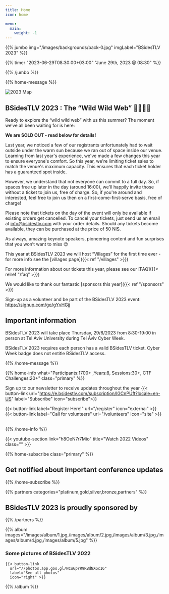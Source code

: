 ```yaml
---
title: Home
icon: home

menu:
  main:
    weight: -1
---
```


{{% jumbo img="/images/backgrounds/back-0.jpg" imgLabel="BSidesTLV 2023" %}}

{{% timer "2023-06-29T08:30:00+03:00" "June 29th, 2023 @ 08:30" %}}

{{% /jumbo %}}

{{% home-message %}}

<img src="/images/map.gif" alt="2023 Map">


## BSidesTLV 2023 : The “Wild Wild Web” 🤠👢🐎🤪

Ready to explore the “wild wild web” with us this summer?
The moment we’ve all been waiting for is here:

<!--Registration to BSidesTLV 2023 is now officially open!**]({{< ref "/register" >}}) 

{{< button-link url="/register" label="REGISTER" icon="subscribe">}}-->
**We are SOLD OUT - read below for details!**

Last year, we noticed a few of our registrants unfortunately had to wait outside under the warm sun because we ran out of space inside our venue.
Learning from last year's experience, we've made a few changes this year to ensure everyone's comfort. So this year, we're limiting ticket sales to match the venue's maximum capacity. This ensures that each ticket holder has a guaranteed spot inside.

However, we understand that not everyone can commit to a full day. So, if spaces free up later in the day (around 16:00), we'll happily invite those without a ticket to join us, free of charge. So, if you're around and interested, feel free to join us then on a first-come-first-serve basis, free of charge!

Please note that tickets on the day of the event will only be available if existing orders get cancelled. To cancel your tickets, just send us an email at info@bsidestlv.com with your order details. Should any tickets become available, they can be purchased at the price of 50 NIS.

As always, amazing keynote speakers, pioneering content and fun surprises that you won’t want to miss 😉

This year at BSidesTLV 2023 we will host “Villages” for the first time ever - for more info see the [villages page]({{< ref "/villages" >}})

For more information about our tickets this year, please see our [FAQ]({{< relref "/faq" >}})

We would like to thank our fantastic [sponsors this year]({{< ref "/sponsors" >}})

Sign-up as a volunteer and be part of the BSidesTLV 2023 event: <https://signup.com/go/gYvHGjj>

## Important information

BSidesTLV 2023 will take place Thursday, 29/6/2023 from 8:30-19:00 in person at Tel Aviv University during Tel Aviv Cyber Week.

BSidesTLV 2023 requires each person has a valid BSidesTLV ticket. 
Cyber Week badge does not entitle BSidesTLV access.

{{% /home-message %}}

{{% home-info what="Participants:1700+ ,Years:8, Sessions:30+, CTF Challenges:20+" class="primary" %}}

<!-- Watching the event virtually? [Join our Slack!](https://slack.bsidestlv.com) -->

Sign up to our newsletter to receive updates throughout the year
{{< button-link url="https://e.bsidestlv.com/subscription/lGCnPUft?locale=en-US" label="Subscribe" icon="subscribe">}}

{{< button-link label="Register Here!" url="/register" icon="external" >}}
{{< button-link label="Call for volunteers" url="/volunteers" icon="site" >}}
&nbsp;
&nbsp;

{{% /home-info %}}

{{< youtube-section link="h8OeN7r7Mio" title="Watch 2022 Videos" class="" >}}

{{% home-subscribe  class="primary" %}}

## Get notified about important conference updates

{{% /home-subscribe %}}

{{% partners categories="platinum,gold,silver,bronze,partners" %}}
## BSidesTLV 2023 is proudly sponsored by
{{% /partners %}}

{{% album images="/images/album/1.jpg,/images/album/2.jpg,/images/album/3.jpg,/images/album/4.jpg,/images/album/5.jpg" %}}

### Some pictures of **BSidesTLV 2022**

    {{< button-link
      url="//photos.app.goo.gl/NCu6pYR9RBdNXGc16"
      label="See all photos"
      icon="right" >}}

{{% /album  %}}
